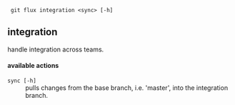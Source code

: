 
     git flux integration <sync> [-h]

## integration

handle integration across teams.

#### available actions

<dl>
	<dt><code>sync [-h]</code></dt>
	<dd>pulls changes from the base branch, i.e. 'master', into the integration branch.<br/></dd>

